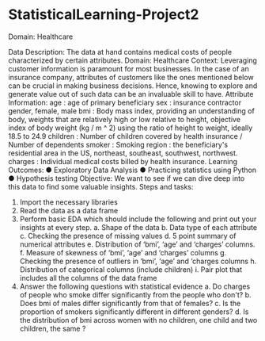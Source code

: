 # StatisticalLearning-Project2
Domain: Healthcare

Data Description:
The data at hand contains medical costs of people
characterized by certain attributes.
Domain:
Healthcare
Context:
Leveraging customer information is paramount for most
businesses. In the case of an insurance company, attributes of
customers like the ones mentioned below can be crucial in
making business decisions. Hence, knowing to explore and
generate value out of such data can be an invaluable skill to
have.
Attribute Information:
age : age of primary beneficiary
sex : insurance contractor gender, female, male
bmi : Body mass index, providing an understanding of body,
weights that are relatively high or low relative to height,
objective index of body weight (kg / m ^ 2) using the ratio of
height to weight, ideally 18.5 to 24.9
children : Number of children covered by health insurance /
Number of dependents
smoker : Smoking
region : the beneficiary's residential area in the US, northeast,
southeast, southwest, northwest.
charges : Individual medical costs billed by health insurance.
Learning Outcomes:
● Exploratory Data Analysis
● Practicing statistics using Python
● Hypothesis testing
Objective:
We want to see if we can dive deep into this data to find some
valuable insights.
Steps and tasks:
1. Import the necessary libraries
2. Read the data as a data frame
3. Perform basic EDA which should include the following
and print out your insights at every step.
a. Shape of the data
b. Data type of each attribute
c. Checking the presence of missing values
d. 5 point summary of numerical attributes
e. Distribution of ‘bmi’, ‘age’ and ‘charges’ columns.
f. Measure of skewness of ‘bmi’, ‘age’ and ‘charges’
columns
g. Checking the presence of outliers in ‘bmi’, ‘age’ and
‘charges columns
h. Distribution of categorical columns (include
children)
i. Pair plot that includes all the columns of the data
frame
4. Answer the following questions with statistical evidence
a. Do charges of people who smoke differ significantly
from the people who don't?
b. Does bmi of males differ significantly from that of
females?
c. Is the proportion of smokers significantly different
in different genders?
d. Is the distribution of bmi across women with no
children, one child and two children, the same ?

